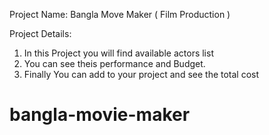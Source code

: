 Project Name: Bangla Move Maker ( Film Production )

Project Details:

1. In this Project you will find available actors list
2. You can see theis performance and Budget.
3. Finally You can add to your project and see the total cost
# bangla-movie-maker
